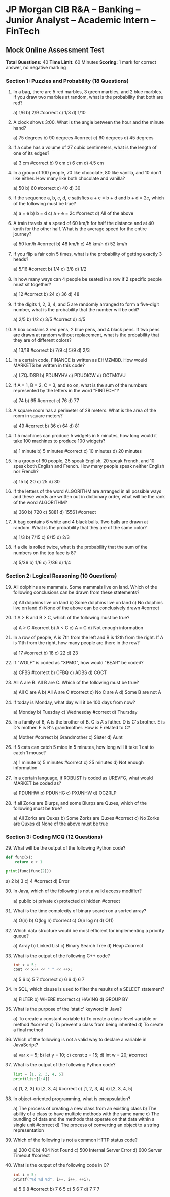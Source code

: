 # JP Morgan CIB R&A – Banking – Junior Analyst – Academic Intern – FinTech
## Mock Online Assessment Test

**Total Questions:** 40
**Time Limit:** 60 Minutes
**Scoring:** 1 mark for correct answer, no negative marking

### Section 1: Puzzles and Probability (18 Questions)

1. In a bag, there are 5 red marbles, 3 green marbles, and 2 blue marbles. If you draw two marbles at random, what is the probability that both are red?

   a) 1/6
   b) 2/9 #correct
   c) 1/3
   d) 1/10

2. A clock shows 3:00. What is the angle between the hour and the minute hand?

   a) 75 degrees
   b) 90 degrees #correct 
   c) 60 degrees 
   d) 45 degrees

3. If a cube has a volume of 27 cubic centimeters, what is the length of one of its edges?

   a) 3 cm #correct 
   b) 9 cm
   c) 6 cm
   d) 4.5 cm

4. In a group of 100 people, 70 like chocolate, 80 like vanilla, and 10 don't like either. How many like both chocolate and vanilla?

   a) 50
   b) 60 #correct
   c) 40
   d) 30

5. If the sequence a, b, c, d, e satisfies a + e = b + d and b + d = 2c, which of the following must be true?

   a) a = e
   b) b = d
   c) a + e = 2c #correct 
   d) All of the above

6. A train travels at a speed of 60 km/h for half the distance and at 40 km/h for the other half. What is the average speed for the entire journey?

   a) 50 km/h #correct 
   b) 48 km/h
   c) 45 km/h
   d) 52 km/h

7. If you flip a fair coin 5 times, what is the probability of getting exactly 3 heads?

   a) 5/16 #correct 
   b) 1/4
   c) 3/8
   d) 1/2

8. In how many ways can 4 people be seated in a row if 2 specific people must sit together?

   a) 12 #correct 
   b) 24
   c) 36
   d) 48

9. If the digits 1, 2, 3, 4, and 5 are randomly arranged to form a five-digit number, what is the probability that the number will be odd?

   a) 2/5
   b) 1/2
   c) 3/5 #correct 
   d) 4/5

10. A box contains 3 red pens, 2 blue pens, and 4 black pens. If two pens are drawn at random without replacement, what is the probability that they are of different colors?

    a) 13/18 #correct 
    b) 7/9
    c) 5/9
    d) 2/3

11. In a certain code, FINANCE is written as EHMZMBD. How would MARKETS be written in this code?

    a) LZQJDSR 
    b) PDUNYHV
    c) PDUOICW
    d) OCTMGVU

12. If A = 1, B = 2, C = 3, and so on, what is the sum of the numbers represented by the letters in the word "FINTECH"?

    a) 74
    b) 65 #correct 
    c) 76
    d) 77

13. A square room has a perimeter of 28 meters. What is the area of the room in square meters?

    a) 49 #correct 
    b) 36
    c) 64
    d) 81

14. If 5 machines can produce 5 widgets in 5 minutes, how long would it take 100 machines to produce 100 widgets?

    a) 1 minute 
    b) 5 minutes #correct 
    c) 10 minutes
    d) 20 minutes

15. In a group of 60 people, 25 speak English, 20 speak French, and 10 speak both English and French. How many people speak neither English nor French?

    a) 15
    b) 20
    c) 25
    d) 30

16. If the letters of the word ALGORITHM are arranged in all possible ways and these words are written out in dictionary order, what will be the rank of the word ALGORITHM?

    a) 360
    b) 720
    c) 5881
    d) 15561 #correct 

17. A bag contains 6 white and 4 black balls. Two balls are drawn at random. What is the probability that they are of the same color?

    a) 1/3
    b) 7/15
    c) 8/15
    d) 2/3

18. If a die is rolled twice, what is the probability that the sum of the numbers on the top face is 8?

    a) 5/36
    b) 1/6
    c) 7/36
    d) 1/4

### Section 2: Logical Reasoning (10 Questions)

19. All dolphins are mammals. Some mammals live on land. Which of the following conclusions can be drawn from these statements?

    a) All dolphins live on land
    b) Some dolphins live on land
    c) No dolphins live on land
    d) None of the above can be conclusively drawn #correct 

20. If A > B and B > C, which of the following must be true?

    a) A > C #correct 
    b) A < C
    c) A = C
    d) Not enough information

21. In a row of people, A is 7th from the left and B is 12th from the right. If A is 11th from the right, how many people are there in the row?

    a) 17 #correct 
    b) 18
    c) 22
    d) 23

22. If "WOLF" is coded as "XPMG", how would "BEAR" be coded?

    a) CFBS #correct 
    b) CFBQ
    c) ADBS
    d) CGCT

23. All A are B. All B are C. Which of the following must be true?

    a) All C are A
    b) All A are C #correct 
    c) No C are A
    d) Some B are not A

24. If today is Monday, what day will it be 100 days from now?

    a) Monday
    b) Tuesday
    c) Wednesday #correct 
    d) Thursday

25. In a family of 6, A is the brother of B. C is A's father. D is C's brother. E is D's mother. F is B's grandmother. How is F related to C?

    a) Mother #correct 
    b) Grandmother
    c) Sister
    d) Aunt

26. If 5 cats can catch 5 mice in 5 minutes, how long will it take 1 cat to catch 1 mouse?

    a) 1 minute
    b) 5 minutes #correct 
    c) 25 minutes
    d) Not enough information

27. In a certain language, if ROBUST is coded as UREVFG, what would MARKET be coded as?

    a) PDUNHW
    b) PDUNHG
    c) PXUNHW
    d) OCZRLP

28. If all Zorks are Blurps, and some Blurps are Quxes, which of the following must be true?

    a) All Zorks are Quxes
    b) Some Zorks are Quxes #correct 
    c) No Zorks are Quxes
    d) None of the above must be true

### Section 3: Coding MCQ (12 Questions)

29. What will be the output of the following Python code?

   ```python
   def func(x):
       return x + 1
   
   print(func(func(2)))
   ```

   a) 2
   b) 3 
   c) 4 #correct 
   d) Error

30. In Java, which of the following is not a valid access modifier?

    a) public
    b) private
    c) protected
    d) hidden #correct 

31. What is the time complexity of binary search on a sorted array?

    a) O(n)
    b) O(log n) #correct 
    c) O(n log n)
    d) O(1)

32. Which data structure would be most efficient for implementing a priority queue?

    a) Array
    b) Linked List
    c) Binary Search Tree
    d) Heap #correct 

33. What is the output of the following C++ code?

    ```cpp
    int x = 5;
    cout << x++ << " " << ++x;
    ```

    a) 5 6 
    b) 5 7 #correct 
    c) 6 6
    d) 6 7

34. In SQL, which clause is used to filter the results of a SELECT statement?

    a) FILTER
    b) WHERE #correct 
    c) HAVING
    d) GROUP BY

35. What is the purpose of the 'static' keyword in Java?

    a) To create a constant variable
    b) To create a class-level variable or method #correct 
    c) To prevent a class from being inherited
    d) To create a final method

36. Which of the following is not a valid way to declare a variable in JavaScript?

    a) var x = 5;
    b) let y = 10;
    c) const z = 15;
    d) int w = 20; #correct 

37. What is the output of the following Python code?

    ```python
    list = [1, 2, 3, 4, 5]
    print(list[1:4])
    ```

    a) [1, 2, 3]
    b) [2, 3, 4] #correct 
    c) [1, 2, 3, 4]
    d) [2, 3, 4, 5]

38. In object-oriented programming, what is encapsulation?

    a) The process of creating a new class from an existing class
    b) The ability of a class to have multiple methods with the same name
    c) The bundling of data and the methods that operate on that data within a single unit #correct 
    d) The process of converting an object to a string representation

39. Which of the following is not a common HTTP status code?

    a) 200 OK
    b) 404 Not Found
    c) 500 Internal Server Error
    d) 600 Server Timeout #correct 

40. What is the output of the following code in C?

    ```c
    int i = 5;
    printf("%d %d %d", i++, i++, ++i);
    ```

    a) 5 6 8 #correct 
    b) 7 6 5
    c) 5 6 7
    d) 7 7 7

